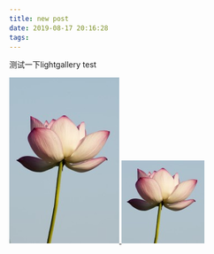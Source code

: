 ```yaml
---
title: new post
date: 2019-08-17 20:16:28
tags:
---
```



测试一下lightgallery test
<div id="lightgallery">
    <a href="images/DSC_11051-150x150.jpg">
        <img src="images/DSC_11051-199x300.jpg">
    </a>
    <a href="images/DSC_11051-150x150.jpg">
        <img src="images/DSC_11051-150x150.jpg">
    </a>
</div>


<!-- <script>
    lightGallery(document.getElementById('lightgallery'));
</script> -->
